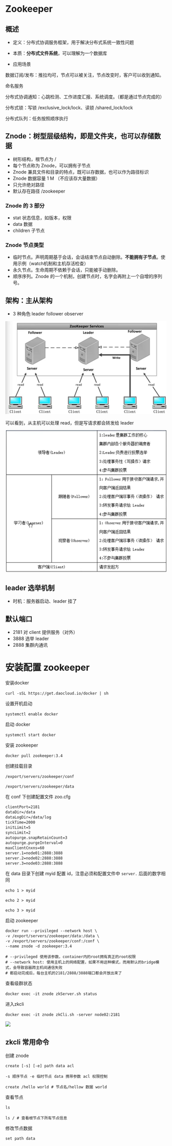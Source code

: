 # Zookeeper

## 概述

- 定义：分布式协调服务框架，用于解决分布式系统一致性问题

- 本质：**分布式文件系统**，可以理解为一个数据库

- 应用场景

数据订阅/发布：推拉均可，节点可以被关注，节点改变时，客户可以收到通知。

命名服务

分布式协调通知：心跳检测、工作进度汇报、系统调度。（都是通过节点完成的）

分布式锁：写锁 /exclusive_lock/lock、读锁 /shared_lock/lock

分布式队列：任务按照顺序执行


## Znode：树型层级结构，即是文件夹，也可以存储数据

- 树形结构，根节点为 /
- 每个节点称为 Znode，可以拥有子节点
- Znode 兼具文件和目录的特点，既可以存数据，也可以作为路径标识
- Znode 数据容量 1 M （不应该存大量数据）
- 只允许绝对路径
- 默认存在路径 /zookeeper

### Znode 的 3 部分

- stat 状态信息，如版本，权限
- data 数据
- children 子节点

### Znode 节点类型

- 临时节点。声明周期基于会话，会话结束节点自动删除。**不能拥有子节点**。使用示例（watch机制和主机存活检查）
- 永久节点。生命周期不依赖于会话，只能被手动删除。
- 顺序序列。Znode 的一个机制，创建节点时，名字会再附上一个自增的序列号。



## 架构：主从架构

- 3 种角色 leader follower observer

<img src="./img/A04zookeeper架构.jpg"></img>

可以看到，从主机可以处理 read，但是写请求都会转发给 leader

<img src="./img/A04zookeeper角色.jpg"></img>

## leader 选举机制

- 时机：服务器启动、leader 挂了

## 默认端口

- 2181 对 client 提供服务（对外）
- 3888 选举 leader
- 2888 集群内通讯

# 安装配置 zookeeper

安装docker

```curl -sSL https://get.daocloud.io/docker | sh```

设置开机启动

```systemctl enable docker```

启动 docker

```systemctl start docker```

安装 zookeeper

```docker pull zookeeper:3.4```

创建挂载目录

```/export/servers/zookeeper/conf```

```/export/servers/zookeeper/data```

在 conf 下创建配置文件 zoo.cfg

```
clientPort=2181 
dataDir=/data 
dataLogDir=/data/log 
tickTime=2000 
initLimit=5 
syncLimit=2 
autopurge.snapRetainCount=3 
autopurge.purgeInterval=0 
maxClientCnxns=60 
server.1=node01:2888:3888 
server.2=node02:2888:3888 
server.3=node03:2888:3888
```

在 data 目录下创建 myid 配置 id，注意必须和配置文件中 ```server.``` 后面的数字相同

```echo 1 > myid```

```echo 2 > myid```

```echo 3 > myid```



启动 zookeeper

```shell
docker run --privileged --network host \
-v /export/servers/zookeeper/data:/data \
-v /export/servers/zookeeper/conf:/conf \
--name znode -d zookeeper:3.4

# --privileged 使用该参数，container内的root拥有真正的root权限
# --network host: 使用主机上的网络配置，如果不用这种模式，而用默认的bridge模式，会导致容器跨主机间通信失败
# 都启动完成后，每台主机的2181/2888/3888端口都会开放出来了
```

查看级群状态

```docker exec -it znode zkServer.sh status```

进入zkcli

```docker exec -it znode zkCli.sh -server node02:2181```

<img src="./img/A05zk级群.jpg"></img>


## zkcli 常用命令

创建 znode

```
create [-s] [-e] path data acl

-s 顺序节点 -e 临时节点 data 携带参数 acl 权限控制

create /hello world # 节点名/hellow 数据 world
```

查看节点

```
ls

ls / # 查看根节点下所有节点信息
```

修改节点数据

```
set path data
```


